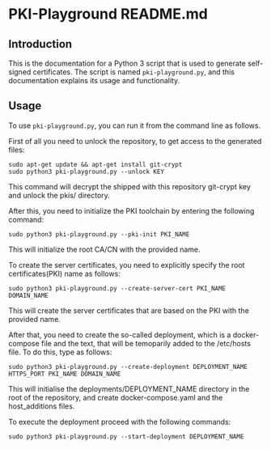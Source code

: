 # PKI-Playground README.md

## Introduction
This is the documentation for a Python 3 script that is used to generate self-signed certificates. 
The script is named `pki-playground.py`, and this documentation explains its usage and functionality.

## Usage
To use `pki-playground.py`, you can run it from the command line as follows.

First of all you need to unlock the repository, to get access to the generated files:
```shell
sudo apt-get update && apt-get install git-crypt
sudo python3 pki-playground.py --unlock KEY
```

This command will decrypt the shipped with this repository git-crypt key and
unlock the pkis/ directory.

After this, you need to initialize the PKI toolchain by entering the following command:
```shell
sudo python3 pki-playground.py --pki-init PKI_NAME 
```
This will initialize the root CA/CN with the provided name.

To create the server certificates, you need to explicitly specify the root
certificates(PKI) name as follows:
```shell
sudo python3 pki-playground.py --create-server-cert PKI_NAME DOMAIN_NAME
```
This will create the server certificates that are based on the PKI with the provided name.

After that, you need to create the so-called deployment, which is a docker-compose file and
the text, that will be temoparily added to the /etc/hosts file.
To do this, type as follows:
```shell
sudo python3 pki-playground.py --create-deployment DEPLOYMENT_NAME HTTPS_PORT PKI_NAME DOMAIN_NAME 
```

This will initialise the deployments/DEPLOYMENT_NAME directory in the root of the repository,
and create docker-compose.yaml and the host_additions files.

To execute the deployment proceed with the following commands:
```shell
sudo python3 pki-playground.py --start-deployment DEPLOYMENT_NAME
```
